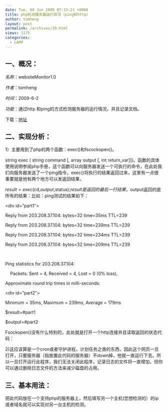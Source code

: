 ```yaml
---
date: Tue, 09 Jun 2009 07:15:21 +0000
title: php检测服务器运行状况（ping和http）
author: tomheng
layout: post
permalink: /archives/39.html
views: 1175
categories:
  - LAMP
---
```

## 一、概况：

*名称*：websiteMonitor1.0

*作者*：tomheng

*时间*：2009-6-2

*功能*：通过http 和ping的方式检测服务器的运行情况，并且记录文档。

下载：[地址][1]

## 二、实现分析：

1）主要用到了php的两个函数：exec()和fscockopen()。

string exec ( string command [, array output [, int return_var]])。函数的具体使用说明参阅php手册，这个函数可以向服务器发送一个可执行的命令，在此处我们向服务器发送了一个ping指令，exec()将执行的结果返回过来，这里有一点很重要就是他有两个地方可以发返回结果，

$result=exec($cd,$output,$status);$result是返回的最后一行结果，$output返回的是所有的结果：比如：ping测试的结果如下：

<div id=&#8221;part1&#8243;>

Reply from 203.208.37.104: bytes=32 time=35ms TTL=239

Reply from 203.208.37.104: bytes=32 time=239ms TTL=239

Reply from 203.208.37.104: bytes=32 time=234ms TTL=239

Reply from 203.208.37.104: bytes=32 time=209ms TTL=239

 

Ping statistics for 203.208.37.104:

    Packets: Sent = 4, Received = 4, Lost = 0 (0% loss),

Approximate round trip times in milli-seconds:

</div>

<div id=&#8221;part2&#8243;>

Minimum = 35ms, Maximum = 239ms, Average = 179ms

</div>

$result=#part1

$output=#part2

Fsockopen()没有什么特别的，此处就是打开一个http连接并且读取返回的状态代码：

2)这应该算是一个cron或者守护进程，计划任务之类的东西，因此这个网页一旦打开，只要服务器（指放置此代码的服务器）不down掉，他就一直运行下去。所以一旦打开运行此程序，我们无法关闭此程序，记录日志的文件将一直增加，但你可以通过删除日志文件的方法来减少磁盘的占用。

## 三、基本用法：

把此代码放在一个支持php的服务器上，然后填写另一个主机(您想检测的）的ip或者域名就可以实现对另一台主机的检测。

 [1]: http://sharecode2php.googlecode.com/files/monitor.rar
